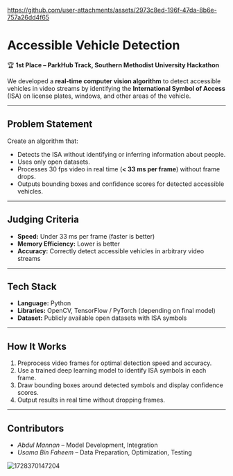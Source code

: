 https://github.com/user-attachments/assets/2973c8ed-196f-47da-8b6e-757a26dd4f65

# Accessible Vehicle Detection

🏆 **1st Place – ParkHub Track, Southern Methodist University Hackathon**

We developed a **real-time computer vision algorithm** to detect accessible vehicles in video streams by identifying the **International Symbol of Access** (ISA) on license plates, windows, and other areas of the vehicle.

---

## Problem Statement

Create an algorithm that:

- Detects the ISA without identifying or inferring information about people.
- Uses only open datasets.
- Processes 30 fps video in real time (**< 33 ms per frame**) without frame drops.
- Outputs bounding boxes and confidence scores for detected accessible vehicles.

---

## Judging Criteria

- **Speed:** Under 33 ms per frame (faster is better)  
- **Memory Efficiency:** Lower is better  
- **Accuracy:** Correctly detect accessible vehicles in arbitrary video streams  

---

## Tech Stack

- **Language:** Python  
- **Libraries:** OpenCV, TensorFlow / PyTorch (depending on final model)  
- **Dataset:** Publicly available open datasets with ISA symbols  

---

## How It Works

1. Preprocess video frames for optimal detection speed and accuracy.  
2. Use a trained deep learning model to identify ISA symbols in each frame.  
3. Draw bounding boxes around detected symbols and display confidence scores.  
4. Output results in real time without dropping frames.

---

## Contributors

- *Abdul Mannan* – Model Development, Integration  
- *Usama Bin Faheem* – Data Preparation, Optimization, Testing




![1728370147204](https://github.com/user-attachments/assets/21413702-a8c7-4261-9e87-5498f1afad61)
